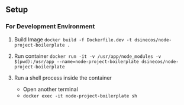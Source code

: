 ## Setup

### For Development Environment

1. Build Image
   `docker build -f Dockerfile.dev -t dsinecos/node-project-boilerplate .`

2. Run container
   `docker run -it -v /usr/app/node_modules -v $(pwd):/usr/app --name=node-project-boilerplate dsinecos/node-project-boilerplate`

3. Run a shell process inside the container
   - Open another terminal
   - `docker exec -it node-project-boilerplate sh`